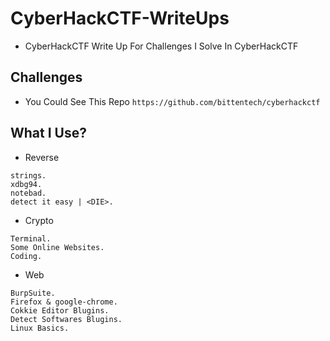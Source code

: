 # CyberHackCTF-WriteUps
- CyberHackCTF Write Up For Challenges I Solve In CyberHackCTF

## Challenges

- You Could See This Repo ```https://github.com/bittentech/cyberhackctf```
## What I Use?

- Reverse
```
strings.
xdbg94.
notebad.
detect it easy | <DIE>.
```

- Crypto
```
Terminal.
Some Online Websites.
Coding.
```

- Web
```
BurpSuite.
Firefox & google-chrome.
Cokkie Editor Blugins.
Detect Softwares Blugins.
Linux Basics.
```
